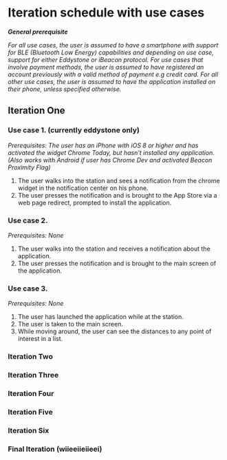 # Iteration schedule with use cases
_**General prerequisite**_

_For all use cases, the user is assumed to have a smartphone with support for BLE (Bluetooth Low Energy) capabilities and depending on use case, support for either Eddystone or iBeacon protocol._
_For use cases that involve payment methods, the user is assumed to have registered an account previously with a valid method of payment e.g credit card. For all other use cases, the user is assumed to have the application installed on their phone, unless specified otherwise._

## Iteration One

### Use case 1. (currently eddystone only)

_Prerequisites: The user has an iPhone with iOS 8 or higher and has activated the widget Chrome Today, but hasn’t installed any application. (Also works with Android if user has Chrome Dev and activated Beacon Proximity Flag)_

1. The user walks into the station and sees a notification from the chrome widget in the notification center on his phone.
2. The user presses the notification and is brought to the App Store via a web page redirect, prompted to install the application.

### Use case 2.

_Prerequisites: None_

1. The user walks into the station and receives a notification about the application.
2. The user presses the notification and is brought to the main screen of the application.

### Use case 3.

_Prerequisites: None_

1. The user has launched the application while at the station.
2. The user is taken to the main screen.
3. While moving around, the user can see the distances to any point of interest in a list.


### Iteration Two

### Iteration Three

### Iteration Four

### Iteration Five

### Iteration Six

### Final Iteration (wiieeiieiieei)
